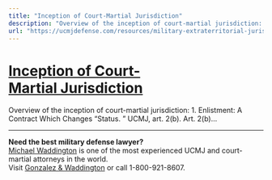 ```yaml
---
title: "Inception of Court-Martial Jurisdiction"
description: "Overview of the inception of court-martial jurisdiction: 1. Enlistment: A Contract Which Changes “Status. ” UCMJ, art. 2(b). Art. 2(b)..."
url: "https://ucmjdefense.com/resources/military-extraterritorial-jurisdiction-act-meja/jurisdiction-over-the-person/inception-of-court-martial-jurisdiction.html"
---
```


# [Inception of Court-Martial Jurisdiction](https://ucmjdefense.com/resources/military-extraterritorial-jurisdiction-act-meja/jurisdiction-over-the-person/inception-of-court-martial-jurisdiction.html)

Overview of the inception of court-martial jurisdiction: 1. Enlistment: A Contract Which Changes “Status. ” UCMJ, art. 2(b). Art. 2(b)...

---

**Need the best military defense lawyer?**  
[Michael Waddington](https://ucmjdefense.com/attorneys/michael-stewart-waddington-partner.html) is one of the most experienced UCMJ and court-martial attorneys in the world.  
Visit [Gonzalez & Waddington](https://ucmjdefense.com) or call 1-800-921-8607.
